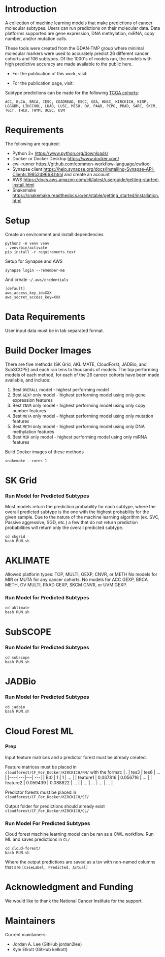 # Introduction
A collection of machine learning models that make predictions of cancer molecular subtypes. Users can run predictions on their molecular data. Data platforms supported are gene expression, DNA methylation, miRNA, copy number, and/or mutation calls.

These tools were created from the GDAN-TMP group where minimal molecular markers were used to accurately predict 26 different cancer cohorts and 106 subtypes. Of the 1000's of models ran, the models with high predictive accuracy are made available to the public here.

+ For the publication of this work, visit:  <ADD LINK>

+ For the publication page, visit: <ADD LINK>

Subtype predictions can be made for the following [TCGA cohorts](https://gdc.cancer.gov/resources-tcga-users/tcga-code-tables/tcga-study-abbreviations):

`ACC, BLCA, BRCA, CESC, COADREAD, ESCC, GEA, HNSC, KIRCKICH, KIRP, LGGGBM, LIHCCHOL, LUAD, LUSC, MESO, OV, PAAD, PCPG, PRAD, SARC, SKCM, TGCT, THCA, THYM, UCEC, UVM`

# Requirements
The following are required:

+ Python 3+ https://www.python.org/downloads/
+ Docker or Docker Desktop https://www.docker.com/
+ cwl-runner https://github.com/common-workflow-language/cwltool
+ Synapse client https://help.synapse.org/docs/Installing-Synapse-API-Clients.1985249668.html and create an account
+ AWS https://docs.aws.amazon.com/cli/latest/userguide/getting-started-install.html
+ Snakemake https://snakemake.readthedocs.io/en/stable/getting_started/installation.html


# Setup
Create an environment and install dependencies
```
python3 -m venv venv
. venv/bin/activate
pip install -r requirements.text
```

Setup for Synapse and AWS
```
synapse login --remember-me
```
And create `~/.aws/credentials`
```
[default]
aws_access_key_id=XXX
aws_secret_access_key=XXX
```


# Data Requirements
User input data must be in tab separated format.


# Build Docker Images
There are five methods (SK Grid, AKLIMATE, CloudForst, JADBio, and SubSCOPE) and each ran tens to thousands of models. The top performing models of each method, for each of the 26 cancer cohorts have been made available, and include:

1. Best `OVERALL` model - highest performing model
2. Best `GEXP` only model - highest performing model using only gene expression features
3. Best `CNVR` only model - highest performing model using only copy number features
4. Best `MUTA` only model - highest performing model using only mutation features
5. Best `METH` only model - highest performing model using only DNA methylation features
6. Best `MIR` only model - highest performing model using only miRNA features

Build Docker images of these methods
```
snakemake --cores 1
```


# SK Grid
### Run Model for Predicted Subtypes
Most models return the prediction probability for each subtype, where the overall predicted subtype is the one with the highest probability for the given sample. Due to the nature of the machine learning algorithm (ex. SVC, Passive aggressive, SGD, etc.) a few that do not return prediction probabilities will return only the overall predicted subtype.
```
cd skgrid
bash RUN.sh
```


# AKLIMATE
Allowed platform types: TOP, MULTI, GEXP, CNVR, or METH
No models for MIR or MUTA for any cancer cohorts. No models for ACC GEXP, BRCA METH, OV MULTI, PAAD GEXP, SKCM CNVR, or UVM GEXP.

### Run Model for Predicted Subtypes
```
cd aklimate
bash RUN.sh
```


# SubSCOPE
### Run Model for Predicted Subtypes
```
cd subscope
bash RUN.sh
```


# JADBio
### Run Model for Predicted Subtypes
```
cd jadbio
bash RUN.sh
```


# Cloud Forest ML
### Prep
Input feature matrices and a predictor forest must be already created.

Feature matrices must be placed in `cloudforest/CF_For_Docker/KIRCKICH/FM/` with the format:
| .  | tes3 | tes6 | ... |
|----|---|---| ---|
| B:0 | 1 | 1 | ... |
| feature1  | 0.037816 | 0.056716 | ... |
| feature2  | 0.059439 | 0.088822 | ... |
| ... | ... | ... | ... |

Predictor forests must be placed in `cloudforest/CF_For_Docker/KIRCKICH/SF/`

Output folder for predictions should already exist `cloudforest/CF_For_Docker/KIRCKICH/CL/`


### Run Model For Predicted Subtypes
Cloud forest machine learning model can be ran as a CWL workflow. Run ML and saves predictions in `CL/`
```
cd cloud-forest/
bash RUN.sh
```
Where the output predictions are saved as a tsv with non-named columns that are `[CaseLabel, Predicted, Actual]`


# Acknowledgment and Funding
We would like to thank the National Cancer Institute for the support.

# Maintainers

Current maintainers:

+ Jordan A. Lee (GitHub jordan2lee)
+ Kyle Ellrott (GitHub kellrott)
